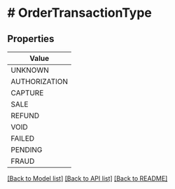 # # OrderTransactionType


## Properties 



| Value |
------------ | 
UNKNOWN|&#39;UNKNOWN&#39;
AUTHORIZATION|&#39;AUTHORIZATION&#39;
CAPTURE|&#39;CAPTURE&#39;
SALE|&#39;SALE&#39;
REFUND|&#39;REFUND&#39;
VOID|&#39;VOID&#39;
FAILED|&#39;FAILED&#39;
PENDING|&#39;PENDING&#39;
FRAUD|&#39;FRAUD&#39;

[[Back to Model list]](../../README.md#models) [[Back to API list]](../../README.md#endpoints) [[Back to README]](../../README.md)

